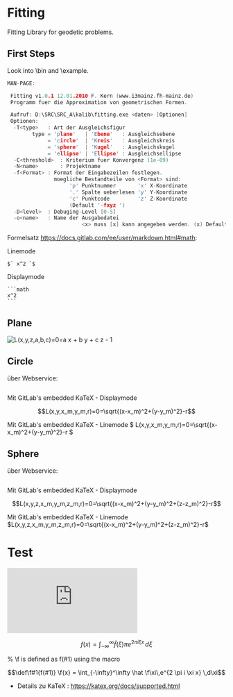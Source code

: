 Fitting
=======

Fitting Library for geodetic problems.

First Steps
-----------

Look into \bin and \example.

~~~cpp
MAN-PAGE:

 Fitting v1.0.1 12.01.2010 F. Kern (www.i3mainz.fh-mainz.de)
 Programm fuer die Approximation von geometrischen Formen.

 Aufruf: D:\SRC\SRC_A\kalib\fitting.exe <daten> [Optionen] 
 Optionen:
  -T<type>   : Art der Ausgleichsfigur
        type = 'plane'   | 'Ebene'   : Ausgleichsebene
             = 'circle'  | 'Kreis'   : Ausgleichskreis
             = 'sphere'  | 'Kugel'   : Ausgleichskugel
             = 'ellipse' | 'Ellipse' : Ausgleichsellipse
  -C<threshold>  : Kriterium fuer Konvergenz (1e-09)
  -N<name>       : Projektname
  -f<Format> : Format der Eingabezeilen festlegen.
               moegliche Bestandteile von <Format> sind:
                    'p' Punktnummer       'x' X-Koordinate
                    '.' Spalte ueberlesen 'y' Y-Koordinate
                    'c' Punktcode         'z' Z-Koordinate
                    (Default '-fxyz ')
  -D<level>  : Debuging-Level [0-5]
  -o<name>   : Name der Ausgabedatei
                        <x> muss [x] kann angegeben werden. (x) Default
~~~

Formelsatz  https://docs.gitlab.com/ee/user/markdown.html#math:

Linemode

    $` x^2 `$

Displaymode    

    ```math
    x^2
    ```


Plane
-----

<img src="https://latex.codecogs.com/svg.latex?\Large&space;L(x,y,z,a,b,c)=0=a x + b y + c z - 1" title="L(x,y,z,a,b,c)=0=a x + b y + c z - 1"/>



Circle
------

über Webservice:

<img src="https://latex.codecogs.com/svg.latex?\Large&space;
L(x,y,x_m,y_m,r)=0=\sqrt{(x-x_m)^2+(y-y_m)^2}-r
" title="" 
/>

Mit GitLab's embedded KaTeX - Displaymode 

```math
L(x,y,x_m,y_m,r)=0=\sqrt{(x-x_m)^2+(y-y_m)^2}-r
```

Mit GitLab's embedded KaTeX - Linemode $` L(x,y,x_m,y_m,r)=0=\sqrt{(x-x_m)^2+(y-y_m)^2}-r `$


Sphere
------
über Webservice:

<img src="https://latex.codecogs.com/svg.latex?\Large&space;
L(x,y,z,x_m,y_m,z_m,r)=0=\sqrt{(x-x_m)^2+(y-y_m)^2+(z-z_m)^2}-r
" title="" 
/>

Mit GitLab's embedded KaTeX - Displaymode 

```math
L(x,y,z,x_m,y_m,z_m,r)=0=\sqrt{(x-x_m)^2+(y-y_m)^2+(z-z_m)^2}-r
```

Mit GitLab's embedded KaTeX - Linemode
$`L(x,y,z,x_m,y_m,z_m,r)=0=\sqrt{(x-x_m)^2+(y-y_m)^2+(z-z_m)^2}-r`$


# Test

![equation](http://www.sciweavers.org/tex2img.php?eq=1%2Bsin%28mc%5E2%29&bc=White&fc=Black&im=jpg&fs=12&ff=arev&edit=)



```math
f(x) = \int_{-\infty}^{\infty} \hat f(\xi) \pi e^{2 \pi i \xi x} \,d \xi
```

% \f is defined as f(#1) using the macro

```math
\def\f#1{f(#1)} 

\f{x} = \int_{-\infty}^\infty \hat \f\xi\,e^{2 \pi i \xi x} \,d\xi
```

- Details zu KaTeX : https://katex.org/docs/supported.html
